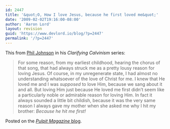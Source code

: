 ```yaml
---
id: 2447
title: '&quot;O, How I love Jesus, because he first loved me&quot;'
date: '2009-02-02T19:16:00-08:00'
author: 'Aaron Lord'
layout: revision
guid: 'https://www.devlord.io/blog/?p=2447'
permalink: '/?p=2447'
---
```


This from <a href="http://www.sfpulpit.com/2009/01/16/clarifying-calvinism-part-5/">Phil Johnson</a> in his <span class="Apple-style-span" style="font-style:italic;">Clarifying Calvinism</span> series:<div><blockquote>For some reason, from my earliest childhood, hearing the chorus of that song, that had always struck me as a pretty lousy reason for loving Jesus. Of course, in my unregenerate state, I had almost no understanding whatsoever of the love of Christ for me. I knew that He loved me and I was <em>supposed</em> to love Him, because we sang about it and all. But loving Him just because He loved me first didn’t seem like a particularly noble or admirable reason for loving Him. In fact it always sounded a little bit childish, because it was the very same reason I always gave my mother when she asked me why I hit my brother: <em>Because he hit me first!</em></blockquote></div><div>Posted on the <span class="Apple-style-span" style="font-style:italic;"><a href="http://www.sfpulpit.com/2009/01/16/clarifying-calvinism-part-5/">Pulpit Magazine</a></span><a href="http://www.sfpulpit.com/2009/01/16/clarifying-calvinism-part-5/"> blog</a>.<br /></div><div class="blogger-post-footer"></div>